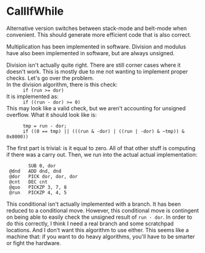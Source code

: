 CallIfWhile
===========

Alternative version switches between stack-mode and belt-mode when convenient. This should generate more efficient code that is also correct.

Multiplication has been implemented in software. Division and modulus have also been implemented in software, but are always unsigned.

Division isn't actually quite right. There are still corner cases where it doesn't work. This is mostly due to me not wanting to implement proper checks. Let's go over the problem.  
In the division algorithm, there is this check:  
`      if (run >= dor)`  
It is implemented as:  
`      if ((run - dor) >= 0)`  
This may look like a valid check, but we aren't accounting for unsigned overflow. What it should look like is:  
```
      tmp = run - dor;
      if ((0 == tmp) || (((run & -dor) | ((run | -dor) & ~tmp)) & 0x8000))
```
The first part is trivial: is it equal to zero. All of that other stuff is computing if there was a carry out. Then, we run into the actual actual implementation:  
```
        SUB 0, dor
 @dnd   ADD dnd, dnd
 @dor   PICK dor, dor, dor
 @cnt   DEC cnt
 @quo   PICKZP 3, 7, 8
 @run   PICKZP 4, 4, 5
```
This conditional isn't actually implemented with a branch. It has been reduced to a conditional move. However, this conditional move is contingent on being able to easily check the unsigned result of `run - dor`. In order to do this correctly, I think I need a real branch and some scratchpad locations. And I don't want this algorithm to use either. This seems like a machine that: if you want to do heavy algorithms, you'll have to be smarter or fight the hardware.
